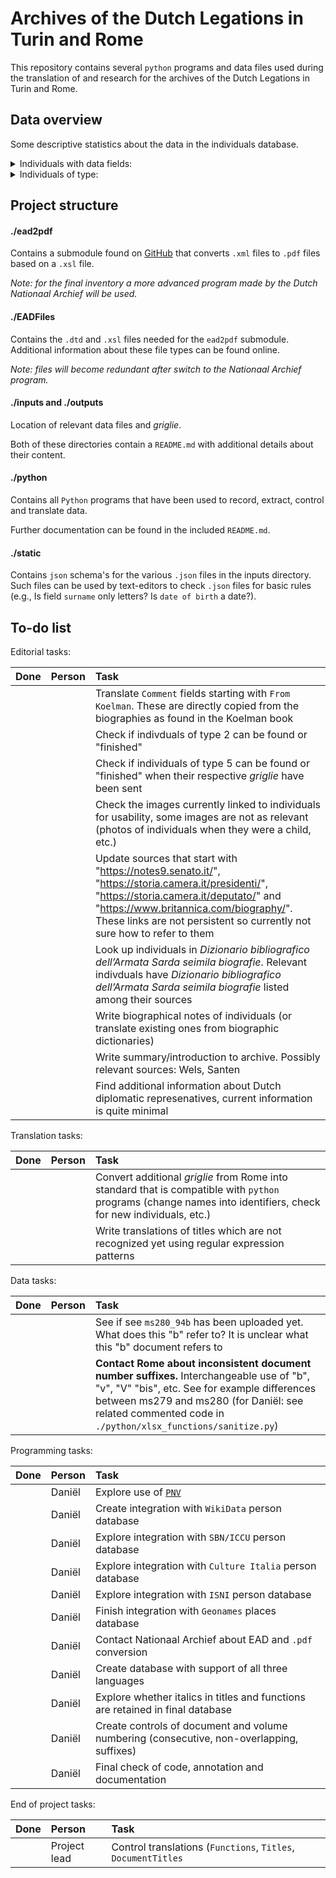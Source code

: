 # Archives of the Dutch Legations in Turin and Rome

This repository contains several `python` programs and data files used during the translation of and research for the archives of the Dutch Legations in Turin and Rome.

## Data overview

Some descriptive statistics about the data in the individuals database.

<details>
<summary>Individuals with data fields:</summary>
  
  Updated as of 03-10-2021

  >|Field|n|%|
  >|:---:|:---:|:---:|
  >|Comments|82|17.01%
  >|'Daniel' comment|71|14.73%
  >|Birth dates|299|62.03%
  >|Death dates|305|63.28%
  >|Functions|389|80.71%
  >|Images|54|11.20%
  >|Name|459|95.23%
  >|Place of birth|290|60.17%
  >|Place of death|292|60.58%
  >|Sources|391|81.12%
  >|Surname|482|100.00%
  >|Titles|222|46.06%

</details>

<details>
<summary>Individuals of type:</summary>
  
  Updated as of 03-10-2021

  >|Type|n|%
  >|:---:|:---:|:---:
  >0|30|6.22%
  >1|379|78.63%
  >2|19|3.94%
  >3|1|0.21%
  >4|20|4.15%
  >5|32|6.64%
  >6|1|0.21%

</details>

## Project structure

#### ./ead2pdf

Contains a submodule found on [GitHub](https://github.com/archivesspace-labs/ead2pdf) that converts `.xml` files to `.pdf` files based on a `.xsl` file.

*Note: for the final inventory a more advanced program made by the Dutch Nationaal Archief will be used.*

#### ./EADFiles

Contains the `.dtd` and `.xsl` files needed for the `ead2pdf` submodule. Additional information about these file types can be found online.

*Note: files will become redundant after switch to the Nationaal Archief program.*

#### ./inputs and ./outputs

Location of relevant data files and *griglie*.

Both of these directories contain a `README.md` with additional details about their content.

#### ./python

Contains all `Python` programs that have been used to record, extract, control and translate data.

Further documentation can be found in the included `README.md`.

#### ./static

Contains `json` schema's for the various `.json` files in the inputs directory. Such files can be used by text-editors to check `.json` files for basic rules (e.g., Is field `surname` only letters? Is `date of birth` a date?).

## To-do list

Editorial tasks:

|Done|Person|Task|
|:---|:---|:---
||| Translate `Comment` fields starting with `From Koelman`. These are directly copied from the biographies as found in the Koelman book
||| Check if indivduals of type 2 can be found or "finished"
||| Check if individuals of type 5 can be found or "finished" when their respective _griglie_ have been sent
||| Check the images currently linked to individuals for usability, some images are not as relevant (photos of individuals when they were a child, etc.)
||| Update sources that start with "https://notes9.senato.it/", "https://storia.camera.it/presidenti/", "https://storia.camera.it/deputato/" and "https://www.britannica.com/biography/". These links are not persistent so currently not sure how to refer to them
||| Look up individuals in _Dizionario bibliografico dell’Armata Sarda seimila biografie_. Relevant indivduals have _Dizionario bibliografico dell’Armata Sarda seimila biografie_ listed among their sources
||| Write biographical notes of individuals (or translate existing ones from biographic dictionaries)
||| Write summary/introduction to archive. Possibly relevant sources: Wels, Santen
||| Find additional information about Dutch diplomatic represenatives, current information is quite minimal

Translation tasks:

|Done|Person|Task|
|:---|:---|:---
||| Convert additional _griglie_ from Rome into standard that is compatible with `python` programs (change names into identifiers, check for new individuals, etc.)
||| Write translations of titles which are not recognized yet using regular expression patterns

Data tasks:

|Done|Person|Task|
|:---|:---|:---
||| See if see `ms280_94b` has been uploaded yet. What does this "b" refer to? It is unclear what this "b" document refers to
||| **Contact Rome about inconsistent document number suffixes.** Interchangeable use of "b", "v", "V" "bis", etc. See for example differences between ms279 and ms280 (for Daniël: see related commented code in `./python/xlsx_functions/sanitize.py`)

Programming tasks:

|Done|Person|Task|
|:---|:---|:---
||Daniël| Explore use of [`PNV`](https://www.nationaalarchief.nl/archiveren/nieuws/person-name-vocabulary-nu-beschikbaar)
||Daniël| Create integration with `WikiData` person database
||Daniël| Explore integration with `SBN/ICCU` person database
||Daniël| Explore integration with `Culture Italia` person database
||Daniël| Explore integration with `ISNI` person database
||Daniël| Finish integration with `Geonames` places database
||Daniël| Contact Nationaal Archief about EAD and `.pdf` conversion
||Daniël| Create database with support of all three languages
||Daniël| Explore whether italics in titles and functions are retained in final database
||Daniël| Create controls of document and volume numbering (consecutive, non-overlapping, suffixes)
||Daniël| Final check of code, annotation and documentation

End of project tasks:

|Done|Person|Task|
|:---|:---|:---
||Project lead| Control translations (`Functions`, `Titles`, `DocumentTitles`
